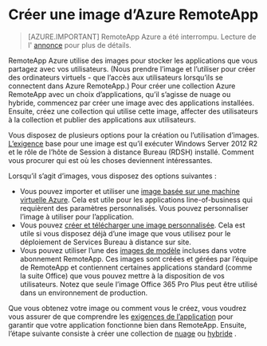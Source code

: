 <properties
    pageTitle="Créer une image de RemoteApp d’Azure | Microsoft Azure"
    description="En savoir plus sur les options disponibles pour la création d’images pour Azure RemoteApp"
    services="remoteapp"
    documentationCenter=""
    authors="lizap"
    manager="mbaldwin" />

<tags
    ms.service="remoteapp"
    ms.workload="compute"
    ms.tgt_pltfrm="na"
    ms.devlang="na"
    ms.topic="article"
    ms.date="08/15/2016"
    ms.author="elizapo" />



# <a name="create-an-azure-remoteapp-image"></a>Créer une image d’Azure RemoteApp

> [AZURE.IMPORTANT]
> RemoteApp Azure a été interrompu. Lecture de l' [annonce](https://go.microsoft.com/fwlink/?linkid=821148) pour plus de détails.

RemoteApp Azure utilise des images pour stocker les applications que vous partagez avec vos utilisateurs. (Nous prendre l’image et l’utiliser pour créer des ordinateurs virtuels - que l’accès aux utilisateurs lorsqu’ils se connectent dans Azure RemoteApp.) Pour créer une collection Azure RemoteApp avec un choix d’applications, qu’il s’agisse de nuage ou hybride, commencez par créer une image avec des applications installées. Ensuite, créez une collection qui utilise cette image, affecter des utilisateurs à la collection et publier des applications aux utilisateurs.

Vous disposez de plusieurs options pour la création ou l’utilisation d’images. [L’exigence](remoteapp-imagereqs.md) base pour une image est qu’il exécuter Windows Server 2012 R2 et le rôle de l’hôte de Session à distance Bureau (RDSH) installé. Comment vous procurer qui est où les choses deviennent intéressantes.

Lorsqu’il s’agit d’images, vous disposez des options suivantes :

- Vous pouvez importer et utiliser une [image basée sur une machine virtuelle Azure](remoteapp-image-on-azurevm.md). Cela est utile pour les applications line-of-business qui requièrent des paramètres personnalisés. Vous pouvez personnaliser l’image à utiliser pour l’application.
- Vous pouvez [créer et télécharger une image personnalisée](remoteapp-create-custom-image.md). Cela est utile si vous disposez déjà d’une image que vous utilisez pour le déploiement de Services Bureau à distance sur site.
- Vous pouvez utiliser l’une des [images de modèle](remoteapp-images.md) incluses dans votre abonnement RemoteApp. Ces images sont créées et gérées par l’équipe de RemoteApp et contiennent certaines applications standard (comme la suite Office) que vous pouvez mettre à la disposition de vos utilisateurs. Notez que seule l’image Office 365 Pro Plus peut être utilisé dans un environnement de production.

Que vous obtenez votre image ou comment vous le créez, vous voudrez vous assurer de que comprendre les [exigences de l’application](remoteapp-appreqs.md) pour garantir que votre application fonctionne bien dans RemoteApp. Ensuite, l’étape suivante consiste à créer une collection de [nuage](remoteapp-create-cloud-deployment.md) ou [hybride](remoteapp-create-hybrid-deployment.md) .
